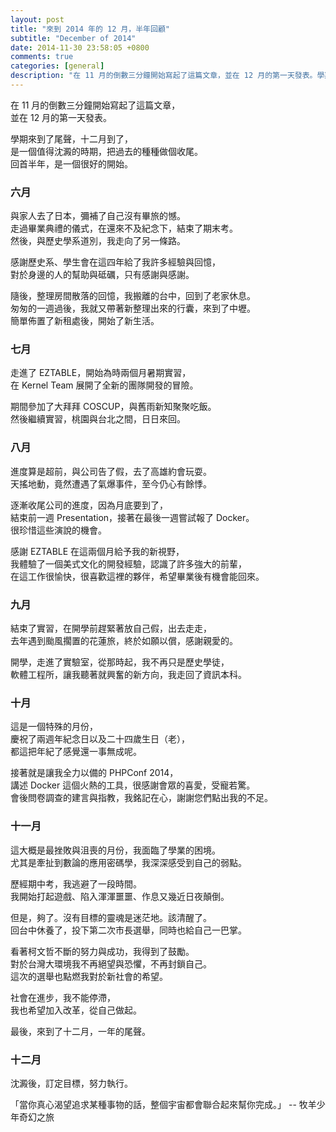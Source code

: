 ```yaml
---
layout: post
title: "來到 2014 年的 12 月，半年回顧"
subtitle: "December of 2014"
date: 2014-11-30 23:58:05 +0800
comments: true
categories: [general]
description: "在 11 月的倒數三分鐘開始寫起了這篇文章，並在 12 月的第一天發表。學期來到了尾聲，十二月到了，是一個值得沈澱的時期，把過去的種種做個收尾。回首半年，是一個很好的開始。"
---
```


在 11 月的倒數三分鐘開始寫起了這篇文章，<br/>
並在 12 月的第一天發表。<br/>

學期來到了尾聲，十二月到了，<br/>
是一個值得沈澱的時期，把過去的種種做個收尾。<br/>
回首半年，是一個很好的開始。<br/>

<!-- more -->

### 六月
與家人去了日本，彌補了自己沒有畢旅的憾。<br/>
走過畢業典禮的儀式，在還來不及紀念下，結束了期末考。<br/>
然後，與歷史學系道別，我走向了另一條路。<br/>

感謝歷史系、學生會在這四年給了我許多經驗與回憶，<br/>
對於身邊的人的幫助與砥礪，只有感謝與感謝。<br/>

隨後，整理房間散落的回憶，我搬離的台中，回到了老家休息。<br/>
匆匆的一週過後，我就又帶著新整理出來的行囊，來到了中壢。<br/>
簡單佈置了新租處後，開始了新生活。<br/>

### 七月
走進了 EZTABLE，開始為時兩個月暑期實習，<br/>
在 Kernel Team 展開了全新的團隊開發的冒險。<br/>

期間參加了大拜拜 COSCUP，與舊雨新知聚聚吃飯。<br/>
然後繼續實習，桃園與台北之間，日日來回。<br/>

### 八月
進度算是超前，與公司告了假，去了高雄約會玩耍。<br/>
天搖地動，竟然遭遇了氣爆事件，至今仍心有餘悸。<br/>

逐漸收尾公司的進度，因為月底要到了，<br/>
結束前一週 Presentation，接著在最後一週嘗試報了 Docker。<br/>
很珍惜這些演說的機會。<br/>

感謝 EZTABLE 在這兩個月給予我的新視野，<br/>
我體驗了一個美式文化的開發經驗，認識了許多強大的前輩，<br/>
在這工作很愉快，很喜歡這裡的夥伴，希望畢業後有機會能回來。<br/>

### 九月
結束了實習，在開學前趕緊著放自己假，出去走走，<br/>
去年遇到颱風擱置的花蓮旅，終於如願以償，感謝親愛的。<br/>

開學，走進了實驗室，從那時起，我不再只是歷史學徒，<br/>
軟體工程所，讓我聽著就興奮的新方向，我走回了資訊本科。<br/>

### 十月
這是一個特殊的月份，<br/>
慶祝了兩週年紀念日以及二十四歲生日（老），<br/>
都這把年紀了感覺還一事無成呢。<br/>

接著就是讓我全力以備的 PHPConf 2014，<br/>
講述 Docker 這個火熱的工具，很感謝會眾的喜愛，受寵若驚。<br/>
會後問卷調查的建言與指教，我銘記在心，謝謝您們點出我的不足。<br/>

### 十一月
這大概是最挫敗與沮喪的月份，我面臨了學業的困境。<br/>
尤其是牽扯到數論的應用密碼學，我深深感受到自己的弱點。<br/>

歷經期中考，我逃避了一段時間。<br/>
我開始打起遊戲、陷入渾渾噩噩、作息又幾近日夜顛倒。<br/>

但是，夠了。沒有目標的靈魂是迷茫地。該清醒了。<br/>
回台中休養了，投下第二次市長選舉，同時也給自己一巴掌。<br/>

看著柯文哲不斷的努力與成功，我得到了鼓勵。<br/>
對於台灣大環境我不再絕望與恐懼，不再封鎖自己。<br/>
這次的選舉也點燃我對於新社會的希望。<br/>

社會在進步，我不能停滯，<br/>
我也希望加入改革，從自己做起。<br/>

最後，來到了十二月，一年的尾聲。<br/>

### 十二月
沈澱後，訂定目標，努力執行。<br/>

「當你真心渴望追求某種事物的話，整個宇宙都會聯合起來幫你完成。」 -- 牧羊少年奇幻之旅<br/>
